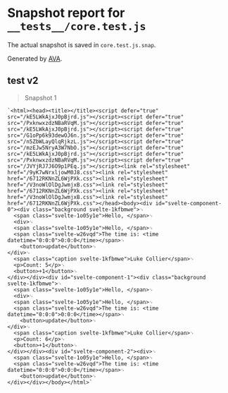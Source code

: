 # Snapshot report for `__tests__/core.test.js`

The actual snapshot is saved in `core.test.js.snap`.

Generated by [AVA](https://ava.li).

## test v2

> Snapshot 1

    `<html><head><title></title><script defer="true" src="/kE5LWkAjxJ0pBjrd.js"></script><script defer="true" src="/PxknwxzdzNBaRVqM.js"></script><script defer="true" src="/kE5LWkAjxJ0pBjrd.js"></script><script defer="true" src="/G1oPp6k93dewOJ6n.js"></script><script defer="true" src="/n5ZbWLayQlqRjkzL.js"></script><script defer="true" src="/mzEJw5NryA3W7NbO.js"></script><script defer="true" src="/kE5LWkAjxJ0pBjrd.js"></script><script defer="true" src="/PxknwxzdzNBaRVqM.js"></script><script defer="true" src="/JVYjRJ7J6O9p1PEq.js"></script><link rel="stylesheet" href="/9yK7wNrxljowM0J8.css"><link rel="stylesheet" href="/6712RKNnZL6WjPXk.css"><link rel="stylesheet" href="/V3noWlOlDgJwmjxB.css"><link rel="stylesheet" href="/6712RKNnZL6WjPXk.css"><link rel="stylesheet" href="/V3noWlOlDgJwmjxB.css"><link rel="stylesheet" href="/6712RKNnZL6WjPXk.css"></head><body><div id="svelte-component-0"><div class="background svelte-1kfbmwe">␊
      <span class="svelte-1o05y1e">Hello, </span>␊
      <div>␊
      <span class="svelte-1o05y1e">Hello, </span>␊
      <span class="svelte-w26vqd">The time is: <time datetime="0:0:0">0:0:0</time></span>␊
    	<button>update</button>␊
    </div>␊
      <span class="caption svelte-1kfbmwe">Luke Collier</span>␊
      <p>Count: 5</p>␊
      <button>+1</button>␊
    </div></div><div id="svelte-component-1"><div class="background svelte-1kfbmwe">␊
      <span class="svelte-1o05y1e">Hello, </span>␊
      <div>␊
      <span class="svelte-1o05y1e">Hello, </span>␊
      <span class="svelte-w26vqd">The time is: <time datetime="0:0:0">0:0:0</time></span>␊
    	<button>update</button>␊
    </div>␊
      <span class="caption svelte-1kfbmwe">Luke Collier</span>␊
      <p>Count: 6</p>␊
      <button>+1</button>␊
    </div></div><div id="svelte-component-2"><div>␊
      <span class="svelte-1o05y1e">Hello, </span>␊
      <span class="svelte-w26vqd">The time is: <time datetime="0:0:0">0:0:0</time></span>␊
    	<button>update</button>␊
    </div></div></body></html>`
